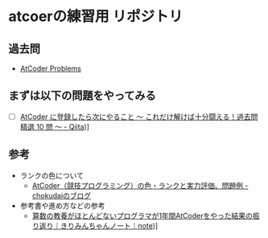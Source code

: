 # atcoerの練習用 リポジトリ

## 過去問

- [AtCoder Problems](https://kenkoooo.com/atcoder/#/table)


## まずは以下の問題をやってみる

- [ ] [AtCoder に登録したら次にやること ～ これだけ解けば十分闘える！過去問精選 10 問 ～ - Qiita](https://qiita.com/drken/items/fd4e5e3630d0f5859067#5-%E9%81%8E%E5%8E%BB%E5%95%8F%E7%B2%BE%E9%81%B8-10-%E5%95%8F))]


## 参考

- ランクの色について
  - [AtCoder（競技プログラミング）の色・ランクと実力評価、問題例 - chokudaiのブログ](http://chokudai.hatenablog.com/entry/2019/02/11/155904)
- 参考書や進め方などの参考
  - [算数の教養がほとんどないプログラマが1年間AtCoderをやった結果の振り返り｜きりみんちゃんノート｜note](https://note.com/kirimin_chan/n/n889ec80b6fbc))]

